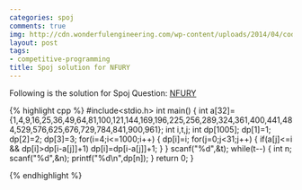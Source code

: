 ```yaml
---
categories: spoj
comments: true
img: http://cdn.wonderfulengineering.com/wp-content/uploads/2014/04/code-wallpaper-6.png
layout: post
tags:
- competitive-programming
title: Spoj solution for NFURY
---
```


Following is the solution for Spoj Question: [NFURY](http://www.spoj.com/problems/NFURY/)

{% highlight cpp %}
#include<stdio.h>
int main()
{
	int a[32]={1,4,9,16,25,36,49,64,81,100,121,144,169,196,225,256,289,324,361,400,441,484,529,576,625,676,729,784,841,900,961};
	int i,t,j;
	int dp[1005];
	dp[1]=1;
	dp[2]=2;
	dp[3]=3;
	for(i=4;i<=1000;i++)
	{
		dp[i]=i;
		for(j=0;j<31;j++)
		{
			if(a[j]<=i && dp[i]>dp[i-a[j]]+1)
				dp[i]=dp[i-a[j]]+1;
		}
	}
	scanf("%d",&t);
	while(t--)
	{
		int n;
		scanf("%d",&n);
		printf("%d\n",dp[n]);
	}
	return 0;
}

{% endhighlight %}